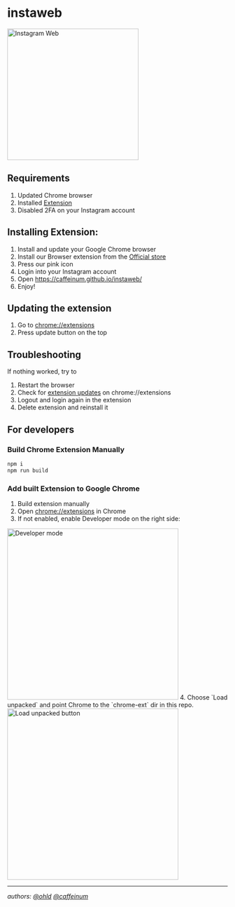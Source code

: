 # instaweb

<img width="300" alt="Instagram Web" src="https://user-images.githubusercontent.com/1909384/52903490-47be0d00-322f-11e9-954c-9035f4d9ac7f.png">

## Requirements

1. Updated Chrome browser
2. Installed [Extension](https://chrome.google.com/webstore/detail/instagram-yourself/njonkbhnmmjgancfbncekpgkmidhbbpo)
3. Disabled 2FA on your Instagram account

## Installing Extension:

1. Install and update your Google Chrome browser
2. Install our Browser extension from the [Official store](https://chrome.google.com/webstore/detail/instagram-yourself/njonkbhnmmjgancfbncekpgkmidhbbpo)
3. Press our pink icon
6. Login into your Instagram account
7. Open https://caffeinum.github.io/instaweb/
8. Enjoy!

## Updating the extension

1. Go to [chrome://extensions](chrome://extensions)
2. Press update button on the top

## Troubleshooting

If nothing worked, try to 

1. Restart the browser
2. Check for [extension updates](chrome://extensions) on chrome://extensions
3. Logout and login again in the extension
4. Delete extension and reinstall it

## For developers

### Build Chrome Extension Manually

``` bash
npm i
npm run build
```

### Add built Extension to Google Chrome

1. Build extension manually
2. Open [chrome://extensions](chrome://extensions) in Chrome
3. If not enabled, enable Developer mode on the right side:
<img width="391" alt="Developer mode" src="https://user-images.githubusercontent.com/1909384/52903546-0ed26800-3230-11e9-8ae1-e0c2e5070191.png">
4. Choose `Load unpacked` and point Chrome to the `chrome-ext` dir in this repo.
<img width="391" alt="Load unpacked button" src="https://user-images.githubusercontent.com/1909384/52903494-53a9cf00-322f-11e9-9c29-29540586cecb.png">

----------
*authors: [@ohld](https://github.com/ohld) [@caffeinum](https://github.com/caffeinum)*
